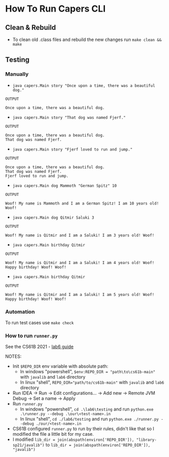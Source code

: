 # How To Run Capers CLI

## Clean & Rebuild

- To clean old .class files and rebuild the new changes run `make clean && make`

## Testing

### Manually

- `java capers.Main story "Once upon a time, there was a beautiful dog."`
```
OUTPUT

Once upon a time, there was a beautiful dog.

```

- `java capers.Main story "That dog was named Fjerf."`

```
OUTPUT

Once upon a time, there was a beautiful dog.
That dog was named Fjerf.

```

- `java capers.Main story "Fjerf loved to run and jump."`

```
OUTPUT

Once upon a time, there was a beautiful dog.
That dog was named Fjerf.
Fjerf loved to run and jump.

```

- `java capers.Main dog Mammoth "German Spitz" 10`

```
OUTPUT

Woof! My name is Mammoth and I am a German Spitz! I am 10 years old! Woof!

```
- `java capers.Main dog Qitmir Saluki 3`

```
OUTPUT

Woof! My name is Qitmir and I am a Saluki! I am 3 years old! Woof!

```
- `java capers.Main birthday Qitmir`

```
OUTPUT

Woof! My name is Qitmir and I am a Saluki! I am 4 years old! Woof!
Happy birthday! Woof! Woof!

```

- `java capers.Main birthday Qitmir`

```
OUTPUT

Woof! My name is Qitmir and I am a Saluki! I am 5 years old! Woof!
Happy birthday! Woof! Woof!

```

### Automation

To run test cases use `make check`


### How to run `runner.py`

See the CS61B 2021 - [lab6 guide](https://sp21.datastructur.es/materials/lab/lab6/lab6#mandatory-epilogue-debugging)

NOTES:
- Init `$REPO_DIR` env variable with absolute path:
    - In windows "powershell", `$env:REPO_DIR = "path\to\cs61b-main"` with `javalib` and `lab6` directory
    - In linux "shell", `REPO_DIR="path/to/cs61b-main"` with `javalib` and `lab6` directory
- Run IDEA -> Run -> Edit configurations... -> Add new -> Remote JVM Debug -> Set a name -> Apply
- Run `runner.py`
    - In windows "powershell", `cd .\lab6\testing` and run `python.exe .\runner.py --debug .\our\<test-name>.in`
    - In linux "shell", `cd ./lab6/testing` and run `python.exe ./runner.py --debug ./our/<test-name>.in`
- CS61B configured `runner.py` to run by their rules, didn't like that so I modified the file a little bit for my case.
- I modified `lib_dir = join(abspath(environ['REPO_DIR']), "library-sp21/javalib")` to `lib_dir = join(abspath(environ['REPO_DIR']), "javalib")`
